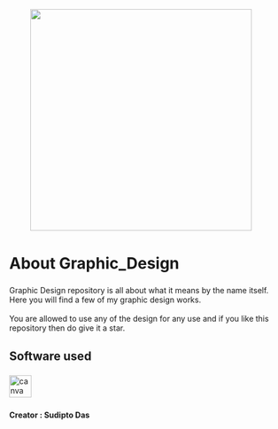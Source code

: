 <div align="center">
  <img height="400" src="https://github.com/isudiptodas/isudiptodas/blob/main/Github_Graphic_Design.gif"  />
  <img width="25" />
</div>

###

<h1 align="left">About Graphic_Design</h1>

###

<p align="left">Graphic Design repository is all about what it means by the name itself. Here you will find a few of my graphic design works.<br><br>You are allowed to use any of the design for any use and if you like this repository then do give it a star.</p>

###

<h2 align="left">Software used</h2>

###

<div align="left">
  <img src="https://cdn.simpleicons.org/canva/00C4CC" height="40" alt="canva logo"  />
</div>

###

<h4 align="left">Creator : Sudipto Das</h4>

###
